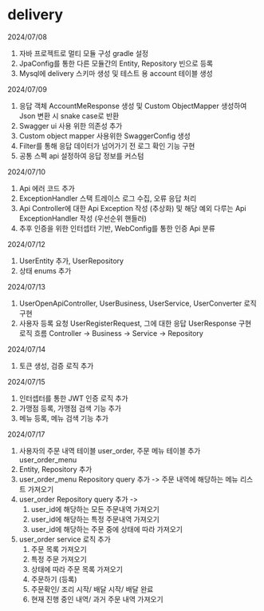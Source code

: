 # delivery

2024/07/08
1. 자바 프로젝트로 멀티 모듈 구성 gradle 설정
2. JpaConfig를 통한 다른 모듈간의 Entity, Repository 빈으로 등록
3. Mysql에 delivery 스키마 생성 및 테스트 용 account 테이블 생성

2024/07/09
1. 응답 객체 AccountMeResponse 생성 및 Custom ObjectMapper 생성하여 Json 변환 시 snake case로 반환
2. Swagger ui 사용 위한 의존성 추가
3. Custom object mapper 사용위한 SwaggerConfig 생성
4. Filter를 통해 응답 데이터가 넘어가기 전 로그 확인 기능 구현
5. 공통 스펙 api 설정하여 응답 정보를 커스텀 

2024/07/10
1. Api 에러 코드 추가
2. ExceptionHandler 스택 트레이스 로그 수집, 오류 응답 처리 
3. Api Controller에 대한 Api Exception 작성 (추상화) 및 해당 예외 다루는 Api ExceptionHandler 작성 (우선순위 핸들러)
4. 추후 인증을 위한 인터셉터 기반, WebConfig를 통한 인증 Api 분류

2024/07/12
1. UserEntity 추가, UserRepository
2. 상태 enums 추가

2024/07/13
1. UserOpenApiController, UserBusiness, UserService, UserConverter 로직 구현
2. 사용자 등록 요청 UserRegisterRequest, 그에 대한 응답 UserResponse 구현
로직 흐름 Controller -> Business -> Service -> Repository

2024/07/14
1. 토큰 생성, 검증 로직 추가

2024/07/15
1. 인터셉터를 통한 JWT 인증 로직 추가
2. 가맹점 등록, 가맹점 검색 기능 추가
3. 메뉴 등록, 메뉴 검색 기능 추가

2024/07/17
1. 사용자의 주문 내역 테이블 user_order, 주문 메뉴 테이블 추가 user_order_menu
2. Entity, Repository 추가
3. user_order_menu Repository query 추가 -> 주문 내역에 해당하는 메뉴 리스트 가져오기
4. user_order Repository query 추가 ->
   1) user_id에 해당하는 모든 주문내역 가져오기
   2) user_id에 해당하는 특정 주문내역 가져오기
   3) user_id에 해당하는 주문 중에 상태에 따라 가져오기
5. user_order service 로직 추가
   1) 주문 목록 가져오기
   2) 특정 주문 가져오기
   3) 상태에 따라 주문 목록 가져오기
   4) 주문하기 (등록)
   5) 주문확인/ 조리 시작/ 배달 시작/ 배달 완료
   6) 현재 진행 중인 내역/ 과거 주문 내역 가져오기
